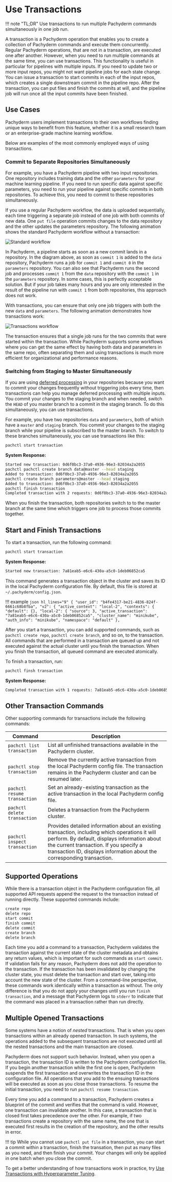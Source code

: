 # Use Transactions

!!! note "TL;DR" Use transactions to run multiple Pachyderm commands
simultaneously in one job run.

A transaction is a Pachyderm operation that enables you to create a collection
of Pachyderm commands and execute them concurrently. Regular Pachyderm
operations, that are not in a transaction, are executed one after another.
However, when you need to run multiple commands at the same time, you can use
transactions. This functionality is useful in particular for pipelines with
multiple inputs. If you need to update two or more input repos, you might not
want pipeline jobs for each state change. You can issue a transaction to start
commits in each of the input repos, which creates a single downstream commit in
the pipeline repo. After the transaction, you can put files and finish the
commits at will, and the pipeline job will run once all the input commits have
been finished.

## Use Cases

Pachyderm users implement transactions to their own workflows finding unique
ways to benefit from this feature, whether it is a small research team or an
enterprise-grade machine learning workflow.

Below are examples of the most commonly employed ways of using transactions.

### Commit to Separate Repositories Simultaneously

For example, you have a Pachyderm pipeline with two input repositories. One
repository includes training data and the other `parameters` for your machine
learning pipeline. If you need to run specific data against specific parameters,
you need to run your pipeline against specific commits in both repositories. To
achieve this, you need to commit to these repositories simultaneously.

If you use a regular Pachyderm workflow, the data is uploaded sequentially, each
time triggering a separate job instead of one job with both commits of new data.
One `put file` operation commits changes to the data repository and the other
updates the parameters repository. The following animation shows the standard
Pachyderm workflow without a transaction:

![Standard workflow](../assets/images/transaction_wrong.gif)

In Pachyderm, a pipeline starts as soon as a new commit lands in a repository.
In the diagram above, as soon as `commit 1` is added to the `data` repository,
Pachyderm runs a job for `commit 1` and `commit 0` in the `parameters`
repository. You can also see that Pachyderm runs the second job and processes
`commit 1` from the `data` repository with the `commit 1` in the `parameters`
repository. In some cases, this is perfectly acceptable solution. But if your
job takes many hours and you are only interested in the result of the pipeline
run with `commit 1` from both repositories, this approach does not work.

With transactions, you can ensure that only one job triggers with both the new
`data` and `parameters`. The following animation demonstrates how transactions
work:

![Transactions workflow](../assets/images/transaction_right.gif)

The transaction ensures that a single job runs for the two commits that were
started within the transaction. While Pachyderm supports some workflows where
you can get the same effect by having both data and parameters in the same repo,
often separating them and using transactions is much more efficient for
organizational and performance reasons.

### Switching from Staging to Master Simultaneously

If you are using
[deferred processing](../../concepts/advanced-concepts/deferred_processing/) in
your repositories because you want to commit your changes frequently without
triggering jobs every time, then transactions can help you manage deferred
processing with multiple inputs. You commit your changes to the staging branch
and when needed, switch the `HEAD` of you master branch to a commit in the
staging branch. To do this simultaneously, you can use transactions.

For example, you have two repositories `data` and `parameters`, both of which
have a `master` and `staging` branch. You commit your changes to the staging
branch while your pipeline is subscribed to the master branch. To switch to
these branches simultaneously, you can use transactions like this:

```bash
pachctl start transaction
```

**System Response:**

```bash
Started new transaction: 0d6f0bc3-37a0-4936-96e3-82034a2a2055
pachctl pachctl create branch data@master --head staging
Added to transaction: 0d6f0bc3-37a0-4936-96e3-82034a2a2055
pachctl create branch parameters@master --head staging
Added to transaction: 0d6f0bc3-37a0-4936-96e3-82034a2a2055
pachctl finish transaction
Completed transaction with 2 requests: 0d6f0bc3-37a0-4936-96e3-82034a2a2055
```

When you finish the transaction, both repositories switch to to the master
branch at the same time which triggers one job to process those commits
together.

## Start and Finish Transactions

To start a transaction, run the following command:

```bash
pachctl start transaction
```

**System Response:**

```bash
Started new transaction: 7a81eab5-e6c6-430a-a5c0-1deb06852ca5
```

This command generates a transaction object in the cluster and saves its ID in
the local Pachyderm configuration file. By default, this file is stored at
`~/.pachyderm/config.json`.

!!! example
`json hl_lines="9" { "user_id": "b4fe4317-be21-4836-824f-6661c68b8fba", "v2": { "active_context": "local-2", "contexts": { "default": {}, "local-2": { "source": 3, "active_transaction": "7a81eab5-e6c6-430a-a5c0-1deb06852ca5", "cluster_name": "minikube", "auth_info": "minikube", "namespace": "default" },`

After you start a transaction, you can add supported commands, such as
`pachctl create repo`, `pachctl create branch`, and so on, to the transaction.
All commands that are performed in a transaction are queued up and not executed
against the actual cluster until you finish the transaction. When you finish the
transaction, all queued command are executed atomically.

To finish a transaction, run:

```bash
pachctl finsh transaction
```

**System Response:**

```bash
Completed transaction with 1 requests: 7a81eab5-e6c6-430a-a5c0-1deb06852ca5
```

## Other Transaction Commands

Other supporting commands for transactions include the following commands:

| Command                       | Description                                                                                                                                                                                                                                                         |
| ----------------------------- | ------------------------------------------------------------------------------------------------------------------------------------------------------------------------------------------------------------------------------------------------------------------- |
| `pachctl list transaction`    | List all unfinished transactions available in the Pachyderm cluster.                                                                                                                                                                                                |
| `pachctl stop transaction`    | Remove the currently active transaction from the local Pachyderm config file. The transaction remains in the Pachyderm cluster and can be resumed later.                                                                                                            |
| `pachctl resume transaction`  | Set an already-existing transaction as the active transaction in the local Pachyderm config file.                                                                                                                                                                   |
| `pachctl delete transaction`  | Deletes a transaction from the Pachyderm cluster.                                                                                                                                                                                                                   |
| `pachctl inspect transaction` | Provides detailed information about an existing transaction, including which operations it will perform. By default, displays information about the current transaction. If you specify a transaction ID, displays information about the corresponding transaction. |

## Supported Operations

While there is a transaction object in the Pachyderm configuration file, all
supported API requests append the request to the transaction instead of running
directly. These supported commands include:

```bash
create repo
delete repo
start commit
finish commit
delete commit
create branch
delete branch
```

Each time you add a command to a transaction, Pachyderm validates the
transaction against the current state of the cluster metadata and obtains any
return values, which is important for such commands as `start commit`. If
validation fails for any reason, Pachyderm does not add the operation to the
transaction. If the transaction has been invalidated by changing the cluster
state, you must delete the transaction and start over, taking into account the
new state of the cluster. From a command-line perspective, these commands work
identically within a transaction as without. The only difference is that you do
not apply your changes until you run `finish transaction`, and a message that
Pachyderm logs to `stderr` to indicate that the command was placed in a
transaction rather than run directly.

## Multiple Opened Transactions

Some systems have a notion of _nested_ transactions. That is when you open
transactions within an already opened transaction. In such systems, the
operations added to the subsequent transactions are not executed until all the
nested transactions and the main transaction are closed.

Pachyderm does not support such behavior. Instead, when you open a transaction,
the transaction ID is written to the Pachyderm configuration file. If you begin
another transaction while the first one is open, Pachyderm suspends the first
transaction and overwrites the transaction ID in the configuration file. All
operations that you add to the ensuing transactions will be executed as soon as
you close those transactions. To resume the initial transaction, you need to run
`pachctl resume transaction`.

Every time you add a command to a transaction, Pachyderm creates a blueprint of
the commit and verifies that the command is valid. However, one transaction can
invalidate another. In this case, a transaction that is closed first takes
precedence over the other. For example, if two transactions create a repository
with the same name, the one that is executed first results in the creation of
the repository, and the other results in error.

!!! tip While you cannot use `pachctl put file` in a transaction, you can start
a commit within a transaction, finish the transation, then put as many files as
you need, and then finish your commit. Your changes will only be applied in one
batch when you close the commit.

To get a better understanding of how transactions work in practice, try
[Use Transactions with Hyperparameter Tuning](https://github.com/pachyderm/pachyderm/tree/master/examples/transactions/).
